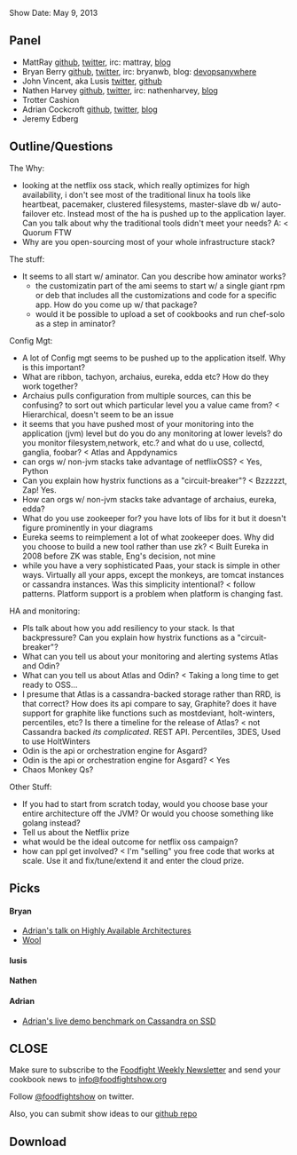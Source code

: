 Show Date:  May 9, 2013

Panel<a name="panel"></a>
-----

* MattRay [github](http://github.com/mattray), [twitter](http://twitter.com/mattray), irc: mattray, [blog](http://www.leastresistance.net/)
* Bryan Berry [github](http://github.com/bryanwb), [twitter](http://twitter.com/bryanwb), irc: bryanwb, blog: [devopsanywhere](http://devopsanywhere.blogspot.com)
* John Vincent, aka Lusis [twitter](https://twitter.com/#!/lusis), [github](https://github.com/lusis)
* Nathen Harvey [github](http://github.com/nathenharvey),
  [twitter](http://twitter.com/nathenharvey), irc: nathenharvey,
  [blog](http://nathenharvey.com)
* Trotter Cashion  
* Adrian Cockcroft [github](http://github.com/adrianco), [twitter](http://twitter.com/adrianco), [blog](http://perfcap.blogspot.com)
* Jeremy Edberg

Outline/Questions
-----------------

The Why: 
* looking at the netflix oss stack, which really optimizes for high
  availability, i don't see most of the traditional linux ha tools like
  heartbeat, pacemaker, clustered filesystems, master-slave db w/ auto-failover etc. Instead most of
  the ha is pushed up to the application layer. Can you talk about why
  the traditional tools didn't meet your needs? A: < Quorum FTW
* Why are you open-sourcing most of your whole infrastructure stack?

The stuff:

* It seems to all start w/ aminator. Can you describe how aminator
  works?
  * the customizatin part of the ami seems to start w/ a single giant
    rpm or deb that includes all the customizations and code for a
    specific app. How do you come up w/ that package?
  * would it be possible to upload a set of cookbooks and run
    chef-solo as a step in aminator?

Config Mgt:

* A lot of Config mgt seems to be pushed up to the application itself.
  Why  is this important?
* What are ribbon, tachyon, archaius, eureka, edda etc? How do they
  work together?
* Archaius pulls configuration from multiple sources, can this be
  confusing? to sort out which particular level you a value came from? < Hierarchical, doesn't seem to be an issue
* it seems that you have pushed most of your monitoring into the
  application (jvm) level but do you do any monitoring at lower levels? do you monitor
  filesystem,network, etc.? and what do u use, collectd, ganglia, foobar? < Atlas and Appdynamics
* can orgs w/ non-jvm stacks take advantage of netflixOSS? < Yes, Python
* Can you explain how hystrix functions as a "circuit-breaker"? < Bzzzzzt, Zap! Yes.
* How can orgs w/ non-jvm stacks take advantage of archaius, eureka, edda?
* What do you use zookeeper for? you have lots of libs for it but it
  doesn't figure prominently in your diagrams
* Eureka seems to reimplement a lot of what zookeeper does. Why did
  you choose to build a new tool rather than use zk?  < Built Eureka in 2008 before ZK was stable, Eng's decision, not mine
* while you have a very sophisticated Paas, your stack is simple in
  other ways. Virtually all your apps, except the monkeys, are tomcat
  instances or cassandra instances. Was this simplicity intentional? < follow patterns. Platform support is a problem when platform is changing fast.

HA and monitoring:

* Pls talk about how you add resiliency to your stack. Is that
  backpressure? Can you explain how hystrix functions as a "circuit-breaker"?
* What can you tell us about your monitoring and alerting systems Atlas and Odin?
* What can you tell us about Atlas and Odin? < Taking a long time to get ready to OSS...
* I presume that Atlas is a cassandra-backed storage rather than RRD,
is that correct? How does its api compare to say, Graphite? does it
have support for graphite like functions such as mostdeviant,
holt-winters, percentiles, etc? Is there a timeline for the release of
Atlas? < not Cassandra backed *its complicated*. REST API. Percentiles, 3DES, Used to use HoltWinters
* Odin is the api or orchestration engine for Asgard? 
* Odin is the api or orchestration engine for Asgard? < Yes 
* Chaos Monkey Qs?

Other Stuff:

* If you had to start from scratch today, would you choose base your entire
  architecture off the JVM? Or would you choose something like golang instead?
* Tell us about the Netflix prize
* what would be the ideal outcome for netflix oss campaign? 
* how can ppl get involved? < I'm "selling" you free code that works at scale. Use it and fix/tune/extend it and enter the cloud prize.

Picks<a name="picks"></a>
-----

#### Bryan  

* [Adrian's talk on Highly Available Architectures](http://www.youtube.com/watch?v=dekV3Oq7pH8)
* [Wool](http://www.amazon.com/Wool-Hugh-Howey/dp/1476733953)

#### lusis  

#### Nathen  

#### Adrian

* [Adrian's live demo benchmark on Cassandra on SSD](http://www.youtube.com/watch?v=Wo-zkUH1R8A&feature=youtu.be)
 


CLOSE
-----

Make sure to subscribe to the [Foodfight Weekly Newsletter](http://bit.ly/ffsmail) and send your cookbook
news to info@foodfightshow.org

Follow [@foodfightshow](http://twitter.com/foodfightshow) on twitter.

Also, you can submit show ideas to our [github repo](https://github.com/foodfight/showz)



Download
--------
